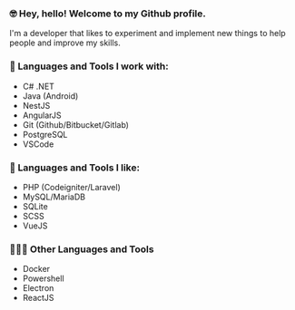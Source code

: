 ### 🤓 Hey, hello! Welcome to my Github profile.

<p>I'm a developer that likes to experiment and implement new things to help people and improve my skills.  </p>

### 🧰 Languages and Tools I work with:
- C# .NET
- Java (Android)
- NestJS
- AngularJS
- Git (Github/Bitbucket/Gitlab)
- PostgreSQL
- VSCode

### 💖 Languages and Tools I like:
- PHP (Codeigniter/Laravel)
- MySQL/MariaDB
- SQLite
- SCSS
- VueJS

### 👩🏽‍💻 Other Languages and Tools
- Docker
- Powershell
- Electron
- ReactJS
